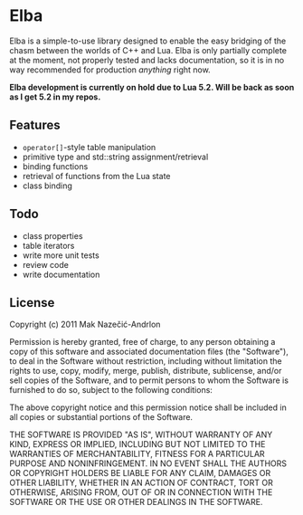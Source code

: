 Elba
====

Elba is a simple-to-use library designed to enable the easy bridging of the
chasm between the worlds of C++ and Lua. Elba is only partially complete at the
moment, not properly tested and lacks documentation, so it is in no way
recommended for production *anything* right now.

**Elba development is currently on hold due to Lua 5.2. Will be back as soon as I get 5.2 in my repos.**

Features
--------

* `operator[]`-style table manipulation
* primitive type and std::string assignment/retrieval
* binding functions
* retrieval of functions from the Lua state
* class binding

Todo
----

* class properties
* table iterators
* write more unit tests
* review code
* write documentation

License
-------

Copyright (c) 2011 Mak Nazečić-Andrlon

Permission is hereby granted, free of charge, to any person obtaining a copy of
this software and associated documentation files (the "Software"), to deal in
the Software without restriction, including without limitation the rights to
use, copy, modify, merge, publish, distribute, sublicense, and/or sell copies of
the Software, and to permit persons to whom the Software is furnished to do so,
subject to the following conditions:

The above copyright notice and this permission notice shall be included in all
copies or substantial portions of the Software.

THE SOFTWARE IS PROVIDED "AS IS", WITHOUT WARRANTY OF ANY KIND, EXPRESS OR
IMPLIED, INCLUDING BUT NOT LIMITED TO THE WARRANTIES OF MERCHANTABILITY, FITNESS
FOR A PARTICULAR PURPOSE AND NONINFRINGEMENT. IN NO EVENT SHALL THE AUTHORS OR
COPYRIGHT HOLDERS BE LIABLE FOR ANY CLAIM, DAMAGES OR OTHER LIABILITY, WHETHER
IN AN ACTION OF CONTRACT, TORT OR OTHERWISE, ARISING FROM, OUT OF OR IN
CONNECTION WITH THE SOFTWARE OR THE USE OR OTHER DEALINGS IN THE SOFTWARE.
